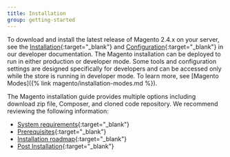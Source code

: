 ```yaml
---
title: Installation
group: getting-started
---
```


To download and install the latest release of Magento 2.4.x on your server, see the [Installation][1]{:target="_blank"} and [Configuration][2]{:target="_blank"} in our developer documentation. The Magento installation can be deployed to run in either production or developer mode. Some tools and configuration settings are designed specifically for developers and can be accessed only while the store is running in developer mode. To learn more, see [Magento Modes]({% link magento/installation-modes.md %}).

The Magento installation guide provides multiple options including download zip file, Composer, and cloned code repository. We recommend reviewing the following information:

- [System requirements][3]{:target="_blank"}
- [Prerequisites][4]{:target="_blank"}
- [Installation roadmap][5]{:target="_blank"}
- [Post Installation][6]{:target="_blank"}

[1]: http://devdocs.magento.com/guides/v2.4/install-gde/bk-install-guide.html
[2]: https://devdocs.magento.com/guides/v2.4/config-guide/bk-config-guide.html
[3]: https://devdocs.magento.com/guides/v2.4/install-gde/system-requirements.html
[4]: https://devdocs.magento.com/guides/v2.4/install-gde/prereq/prereq-overview.html
[5]: https://devdocs.magento.com/guides/v2.4/install-gde/install-roadmap_web.html
[6]: https://devdocs.magento.com/guides/v2.4/install-gde/install/verify.html
